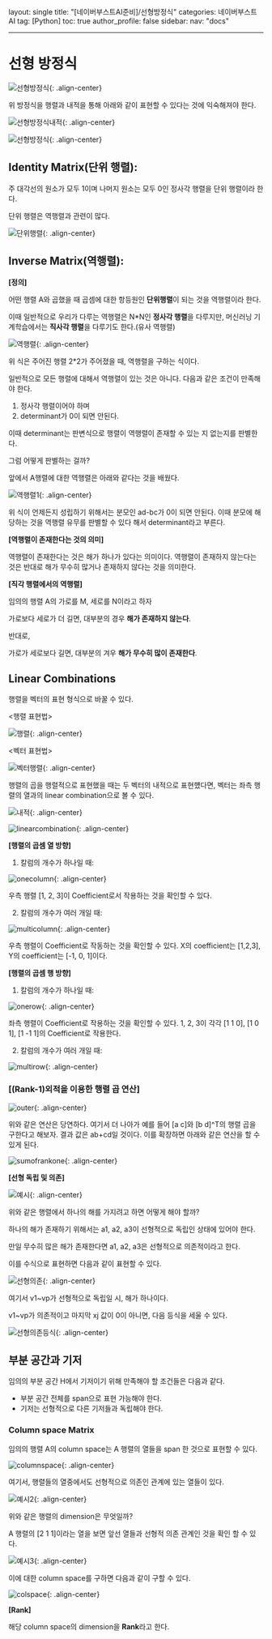 layout: single
title: "[네이버부스트AI준비]/선형방정식"
categories: 네이버부스트AI
tag: [Python]
toc: true
author_profile: false
sidebar:
nav: "docs"

---

# 선형 방정식

![선형방정식]({{site.url}}/images/2023-08-28-naver11/선형식.png){: .align-center}

위 방정식을 행렬과 내적을 통해 아래와 같이 표현할 수 있다는 것에 익숙해져야 한다.

![선형방정식내적]({{site.url}}/images/2023-08-28-naver11/선형식내적.png){: .align-center}

![선형방정식]({{site.url}}/images/2023-08-28-naver11/선형방정식.png){: .align-center}

## Identity Matrix(단위 행렬):

주 대각선의 원소가 모두 1이며 나머지 원소는 모두 0인 정사각 행렬을 단위 행렬이라 한다.

단위 행렬은 역행렬과 관련이 많다.

![단위행렬]({{site.url}}/images/2023-08-28-naver11/단위행렬.png){: .align-center}

## Inverse Matrix(역행렬):

**[정의]**

어떤 행렬 A와 곱했을 때 곱셈에 대한 항등원인 **단위행렬**이 되는 것을 역행렬이라 한다.

이때 일반적으로 우리가 다루는 역행렬은 N\*N인 **정사각 행렬**을 다루지만, 머신러닝 기계학습에서는 **직사각 행렬**을 다루기도 한다.(유사 역행렬)

![역행렬]({{site.url}}/images/2023-08-28-naver11/역행렬.png){: .align-center}

위 식은 주어진 행렬 2\*2가 주어졌을 때, 역행렬을 구하는 식이다.

일반적으로 모든 행렬에 대해서 역행렬이 있는 것은 아니다. 다음과 같은 조건이 만족해야 한다.

1. 정사각 행렬이어야 하며
2. determinant가 0이 되면 안된다.

이때 determinant는 판변식으로 행렬이 역행렬이 존재할 수 있는 지 없는지를 판별한다.

그럼 어떻게 판별하는 걸까?

앞에서 A행렬에 대한 역행렬은 아래와 같다는 것을 배웠다.

![역행렬1]({{site.url}}/images/2023-08-28-naver11/역행렬1.png){: .align-center}

위 식이 언제든지 성립하기 위해서는 분모인 ad-bc가 0이 되면 안된다. 이때 분모에 해당하는 것을 역행렬 유무를 판별할 수 있다 해서 determinant라고 부른다.

**[역행렬이 존재한다는 것의 의미]**

역행렬이 존재한다는 것은 해가 하나가 있다는 의미이다. 역행렬이 존재하지 않는다는 것은 반대로 해가 무수히 많거나 존재하지 않다는 것을 의미한다.

**[직각 행렬에서의 역행렬]**

임의의 행렬 A의 가로를 M, 세로를 N이라고 하자

가로보다 세로가 더 길면, 대부분의 경우 **해가 존재하지 않는다**.

반대로,

가로가 세로보다 길면, 대부분의 겨우 **해가 무수히 많이 존재한다**.

## Linear Combinations

행렬을 벡터의 표현 형식으로 바꿀 수 있다.

<행렬 표현법>

![행렬]({{site.url}}/images/2023-08-28-naver11/행렬.png){: .align-center}

<벡터 표현법>

![벡터행렬]({{site.url}}/images/2023-08-28-naver11/벡터행렬.png){: .align-center}

행렬의 곱을 행렬적으로 표현했을 때는 두 벡터의 내적으로 표현헀다면, 벡터는 좌측 행렬의 열과의 linear combination으로 볼 수 있다.

![내적]({{site.url}}/images/2023-08-28-naver11/내적.png){: .align-center}

![linearcombination]({{site.url}}/images/2023-08-28-naver11/linearcombination.png){: .align-center}

**[행렬의 곱셈 열 방향]**

1. 칼럼의 개수가 하나일 때:

![onecolumn]({{site.url}}/images/2023-08-28-naver11/onecolumn.png){: .align-center}

우측 행렬 [1, 2, 3]이 Coefficient로서 작용하는 것을 확인할 수 있다.

2. 칼럼의 개수가 여러 개일 때:

![multicolumn]({{site.url}}/images/2023-08-28-naver11/multicolumn.png){: .align-center}

우측 행렬이 Coefficient로 작동하는 것을 확인할 수 있다. X의 coefficient는 [1,2,3], Y의 coefficient는 [-1, 0, 1]이다.

**[행렬의 곱셈 행 방향]**

1. 칼럼의 개수가 하나일 때:

![onerow]({{site.url}}/images/2023-08-28-naver11/onerow.png){: .align-center}

좌측 행렬이 Coefficient로 작용하는 것을 확인할 수 있다. 1, 2, 3이 각각 [1 1 0], [1 0 1], [1 -1 1]의 Coefficient로 작용한다.

2. 칼럼의 개수가 여러 개일 때:

![multirow]({{site.url}}/images/2023-08-28-naver11/multirow.png){: .align-center}

### **[(Rank-1)외적을 이용한 행렬 곱 연산]**

![outer]({{site.url}}/images/2023-08-28-naver11/outerproduct.png){: .align-center}

위와 같은 연산은 당연하다. 여기서 더 나아가 예를 들어 [a c]와 [b d]^T의 행렬 곱을 구한다고 해보자. 결과 값은 ab+cd일 것이다. 이를 확장하면 아래와 같은 연산을 할 수 있게 된다.

![sumofrankone]({{site.url}}/images/2023-08-28-naver11/sumofrankone.png){: .align-center}

**[선형 독립 및 의존]**

![예시]({{site.url}}/images/2023-08-28-naver11/예시.png){: .align-center}

위와 같은 행렬에서 하나의 해를 가지려고 하면 어떻게 해야 할까?

하나의 해가 존재하기 위해서는 a1, a2, a3이 선형적으로 독립인 상태에 있어야 한다.

만일 무수히 많은 해가 존재한다면 a1, a2, a3은 선형적으로 의존적이라고 한다.

이를 수식으로 표현하면 다음과 같이 표현할 수 있다.

![선형의존]({{site.url}}/images/2023-08-28-naver11/선형의존.png){: .align-center}

여기서 v1~vp가 선형적으로 독립일 시, 해가 하나이다.

v1~vp가 의존적이고 마지막 xj 값이 0이 아니면, 다음 등식을 세울 수 있다.

![선형의존등식]({{site.url}}/images/2023-08-28-naver11/선형의존등식.png){: .align-center}

## 부분 공간과 기저

임의의 부분 공간 H에서 기저이기 위해 만족해야 할 조건들은 다음과 같다.

- 부분 공간 전체를 span으로 표현 가능해야 한다.
- 기저는 선형적으로 다른 기저들과 독립해야 한다.

### Column space Matrix

임의의 행렬 A의 column space는 A 행렬의 열들을 span 한 것으로 표현할 수 있다.

![columnspace]({{site.url}}/images/2023-08-28-naver11/columnspace.png){: .align-center}

여기서, 행렬들의 열중에서도 선형적으로 의존인 관계에 있는 열들이 있다.

![예시2]({{site.url}}/images/2023-08-28-naver11/예시2.png){: .align-center}

위와 같은 행렬의 dimension은 무엇일까?

A 행렬의 [2 1 1]이라는 열을 보면 앞선 열들과 선형적 의존 관계인 것을 확인 할 수 있다.

![예시3]({{site.url}}/images/2023-08-28-naver11/예시3.png){: .align-center}

이에 대한 column space를 구하면 다음과 같이 구할 수 있다.

![colspace]({{site.url}}/images/2023-08-28-naver11/colspace.png){: .align-center}

**[Rank]**

해당 column space의 dimension을 **Rank**라고 한다.
